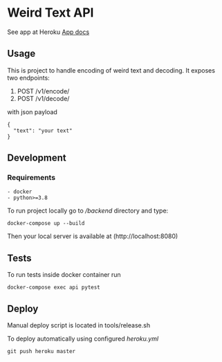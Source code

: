 Weird Text API
==============
See app at Heroku [App docs](https://weird-api.herokuapp.com/docs#)

Usage
-----
This is project to handle encoding of weird text and decoding. It exposes two endpoints:
  1. POST /v1/encode/
  1. POST /v1/decode/ 
  
  with json payload
  ```
  {
    "text": "your text"
  }
  ```
  
  Development
  -----------
  
  ### Requirements
  
    - docker
    - python>=3.8
    
  To run project locally go to */backend* directory and type:
  ```
  docker-compose up --build
  ```
  Then your local server is available at (http://localhost:8080)
  
  Tests
  -----
  To run tests inside docker container run
  ```
  docker-compose exec api pytest
  ```
  
  Deploy
  ------
  Manual deploy script is located in tools/release.sh
 
  To deploy automatically using configured *heroku.yml*
  ```
  git push heroku master
  ```
  
  
